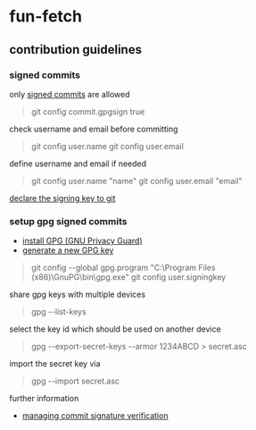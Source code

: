 # fun-fetch

## contribution guidelines

### signed commits

only [signed commits](https://docs.github.com/en/authentication/managing-commit-signature-verification/signing-commits) are allowed

> git config commit.gpgsign true

check username and email before committing
> git config user.name
> git config user.email

define username and email if needed
> git config user.name "name"
> git config user.email "email"

[declare the signing key to git](https://docs.github.com/en/authentication/managing-commit-signature-verification/telling-git-about-your-signing-key)

### setup gpg signed commits

- [install GPG (GNU Privacy Guard)](https://www.gnupg.org/download/)
- [generate a new GPG key](https://docs.github.com/en/authentication/managing-commit-signature-verification/generating-a-new-gpg-key)

> git config --global gpg.program "C:\Program Files (x86)\GnuPG\bin\gpg.exe"
> git config user.signingkey <key>

share gpg keys with multiple devices

> gpg --list-keys

select the key id which should be used on another device

> gpg --export-secret-keys --armor 1234ABCD > secret.asc

import the secret key via

> gpg --import secret.asc

further information

- [managing commit signature verification](https://docs.github.com/en/authentication/managing-commit-signature-verification)
